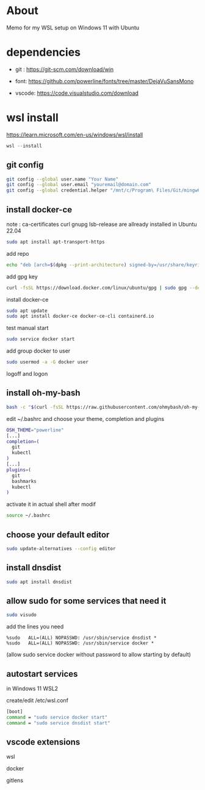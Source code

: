 # About

Memo for my WSL setup on Windows 11 with Ubuntu

# dependencies

* git : https://git-scm.com/download/win

* font: https://github.com/powerline/fonts/tree/master/DejaVuSansMono

* vscode: https://code.visualstudio.com/download

  



# wsl install

https://learn.microsoft.com/en-us/windows/wsl/install

```powershell
wsl --install
```

## git config
```bash
git config --global user.name "Your Name"
git config --global user.email "youremail@domain.com"
git config --global credential.helper "/mnt/c/Program\ Files/Git/mingw64/bin/git-credential-manager.exe"
```

## install docker-ce

note : ca-certificates curl gnupg lsb-release are allready installed in Ubuntu 22.04

```bash
sudo apt install apt-transport-https
```

add repo

```bash
echo "deb [arch=$(dpkg --print-architecture) signed-by=/usr/share/keyrings/docker-archive-keyring.gpg] https://download.docker.com/linux/ubuntu $(lsb_release -cs) stable" | sudo tee /etc/apt/sources.list.d/docker.list > /dev/null  
```

add gpg key

```bash
curl -fsSL https://download.docker.com/linux/ubuntu/gpg | sudo gpg --dearmor -o /usr/share/keyrings/docker-archive-keyring.gpg 
```



install docker-ce

```bash
sudo apt update
sudo apt install docker-ce docker-ce-cli containerd.io 
```



test manual start

```bash
sudo service docker start
```



add  group docker to user

```bash
sudo usermod -a -G docker user
```

logoff and logon



## install oh-my-bash

```bash
bash -c "$(curl -fsSL https://raw.githubusercontent.com/ohmybash/oh-my-bash/master/tools/install.sh)"
```



edit ~/.bashrc   and choose your theme, completion and plugins

```bash
OSH_THEME="powerline"
[...]
completion=(
  git
  kubectl
)
[...]
plugins=(
  git
  bashmarks
  kubectl
)
```



activate it in actual shell after modif

```bash
source ~/.bashrc
```



## choose your default editor

```bash
sudo update-alternatives --config editor
```



## install dnsdist

```bash
sudo apt install dnsdist
```



## allow sudo for some services that need it

```bash
sudo visudo
```

add the lines you need

```
%sudo   ALL=(ALL) NOPASSWD: /usr/sbin/service dnsdist *
%sudo   ALL=(ALL) NOPASSWD: /usr/sbin/service docker *
```

(allow sudo service docker without password to allow starting by default)



## autostart services

in Windows 11 WSL2

create/edit /etc/wsl.conf

```bash
[boot]
command = "sudo service docker start"
command = "sudo service dnsdist start"
```



## vscode extensions

wsl

docker

gitlens